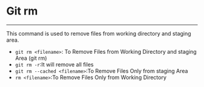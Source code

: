 # Git rm

---
This command is used to remove files from working directory and staging area.

* `git rm <filename>`: To Remove Files from Working Directory and staging Area (git rm)
* `git rm -r`:It will remove all files
* `git rm --cached <filename>`:To Remove Files Only from staging Area
* `rm <filename>`:To Remove Files Only from Working Directory
